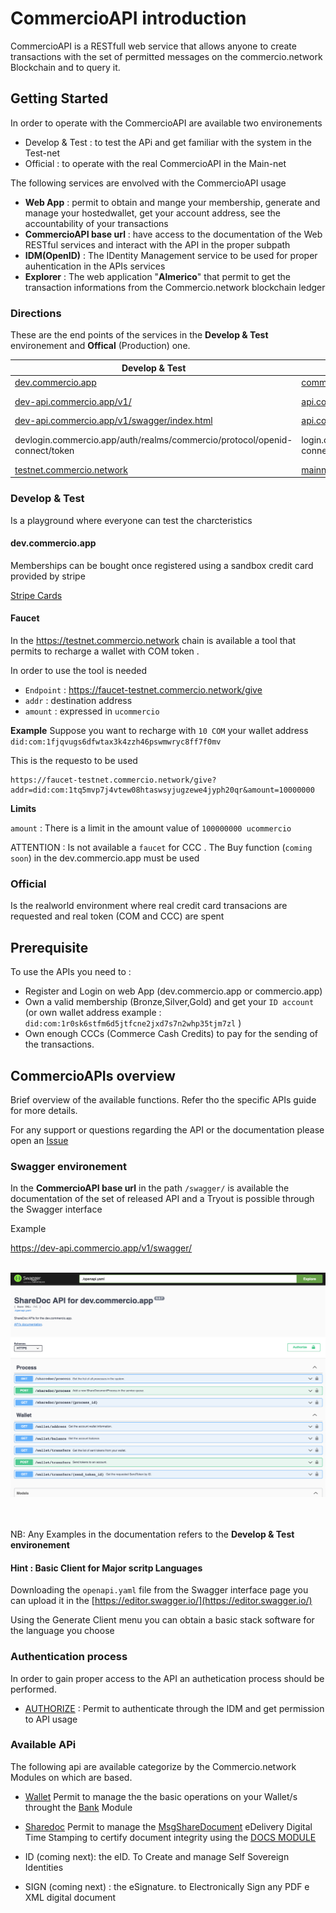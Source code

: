 # CommercioAPI introduction

<!-- npm run docs:serve  -->

<!-- https://lcd-testnet.commercio.network/docs/did:com:1ug9j7hgaxu6mvfu2kgfdt3hqxn4mrwuztxc7nu/received -->


CommercioAPI is a RESTfull web service  that  allows anyone to create transactions  with the set of permitted messages on the commercio.network  Blockchain 
and to query it. 

## Getting Started

In order to operate with the CommercioAPI are available two environements 
* Develop & Test : to test the APi and get familiar with the system in the Test-net
* Official  : to operate with the real CommercioAPI in the Main-net

The following services are envolved  with the CommercioAPI usage

*  <strong>Web App</strong> : permit to obtain and mange your membership, generate and manage your hostedwallet, get your account address, see the accountability of your transactions
*  <strong>CommercioAPI base url</strong>  : have access to the documentation of the Web RESTful services and interact with the API in the proper subpath
*  <strong>IDM(OpenID)</strong>  : The IDentity Management service to be used for proper auhentication in the APIs services 
*  <strong>Explorer</strong>  : The web application "**Almerico**" that permit to get the transaction informations from the Commercio.network blockchain ledger

### Directions 

These are the end points of the services in the **Develop & Test** environement and **Offical** (Production) one.

| Develop & Test | Official  | Note |
| --- | --- | ---|
| <a href="https://dev.commercio.app" target="_blank">dev.commercio.app</a>| <a href="https://commercio.app" target="_blank">commercio.app</a>  | Web App   |
| [dev-api.commercio.app/v1/](https://dev-api.commercio.app/v1/) | [api.commercio.app/v1/](https://api.commercio.app/v1/)  | CommercioAPI base url  |
| [dev-api.commercio.app/v1/swagger/index.html](https://dev-api.commercio.app/v1/swagger/index.html) | [api.commercio.app/v1/swagger/index.html](https://api.commercio.app/v1/swagger/index.html)  | Swagger  |
| devlogin.commercio.app/auth/realms/commercio/protocol/openid-connect/token| login.commercio.app/auth/realms/commercio/protocol/openid-connect/token   | IDM(OpenID) authentication URL |
| <a href="https://testnet.commercio.network" target="_blank">testnet.commercio.network</a>  | <a href="https://mainnet.commercio.network" target="_blank">mainnet.commercio.network</a>   | Explorer |

### Develop & Test
Is a playground where everyone can test the charcteristics 

#### dev.commercio.app

Memberships can be bought once registered using a sandbox credit card provided by stripe 

<a href="https://stripe.com/docs/testing#cards" target="_blank">Stripe Cards</a>


#### Faucet 
In the https://testnet.commercio.network chain is available a tool that permits to recharge a wallet 
with COM token . 

In order to use the tool is needed 

* `Endpoint` :  https://faucet-testnet.commercio.network/give
* `addr` : destination address
* `amount` : expressed in `ucommercio` 



**Example** 
Suppose you want to recharge with `10 COM`  your wallet address `did:com:1fjqvugs6dfwtax3k4zzh46pswmwryc8ff7f0mv`

This is the requesto to be used 

```
https://faucet-testnet.commercio.network/give?addr=did:com:1tq5mvp7j4vtew08htaswsyjugzewe4jyph20qr&amount=10000000
``` 

**Limits**

`amount` : There is a limit in the amount value of `100000000 ucommercio`


ATTENTION : Is not available a `faucet` for CCC . The Buy function (`coming soon`) in the dev.commercio.app must be used  


### Official
Is the realworld environment where real credit card transacions are requested and real token (COM and CCC) are spent



## Prerequisite 

To use the APIs you need to : 

* Register and Login on web App (dev.commercio.app or commercio.app)
* Own a valid membership (Bronze,Silver,Gold) and get your `ID account`  (or own wallet address  example : `did:com:1r0sk6stfm6d5jtfcne2jxd7s7n2whp35tjm7zl` )
* Own enough CCCs (Commerce Cash Credits) to pay for the sending of the transactions.


## CommercioAPIs overview
Brief overview of the available functions. Refer tho the specific APIs guide for more details.

For any support or questions regarding the API or the documentation please open an <a href="https://github.com/commercionetwork/commercionetwork/issues" target="_blank">Issue </a>


### Swagger environement
In the **CommercioAPI base url**  in the path `/swagger/` is available the documentation of the set of released API  and a Tryout is possible through the Swagger interface

Example 

https://dev-api.commercio.app/v1/swagger/
<br><br>

<img src="./img/swagger.png"> 

<br><br>
NB: Any Examples in the documentation refers to the **Develop & Test environement**


#### Hint : Basic Client for Major scritp Languages 

Downloading the `openapi.yaml` file from the Swagger interface page you can upload it in the  [https://editor.swagger.io/](https://editor.swagger.io/) 

Using the Generate Client menu you can obtain a basic stack software for the language you choose 



### Authentication process  
In order to gain proper access to the API an authetication process should be performed.

* <a href="/app_developers/commercioapi-authentication.html">AUTHORIZE</a> : Permit to authenticate through the IDM and get permission to API usage

### Available APi

The following api are available categorize by the Commercio.network Modules on which are based.

* <a href="/app_developers/commercioapi-wallet.html">Wallet</a> Permit to manage the the basic operations on your Wallet/s  throught the <a href="/x/bank/#sending-tokens ">Bank</a>  Module

* <a href="/app_developers/commercioapi-sharedoc.html">Sharedoc</a> Permit to manage the  <a href="/x/documents/#sending-a-document">MsgShareDocument</a>  eDelivery Digital Time Stamping to certify document integrity  using the <a href="/x/documents/#docs">DOCS MODULE</a> 


* ID (coming next): the eID. To Create and manage Self Sovereign Identities

* SIGN  (coming next) : the eSignature. to Electronically Sign any PDF e XML digital document
